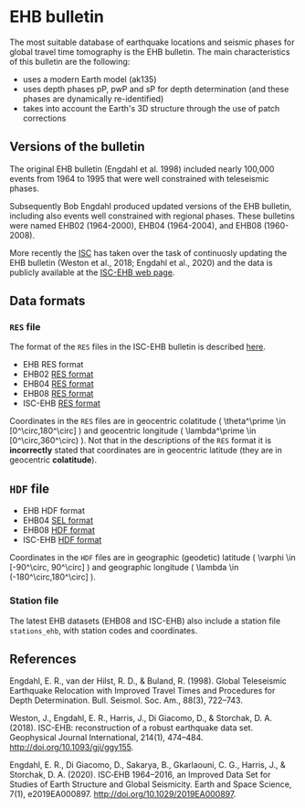 # EHB bulletin

The most suitable database of earthquake locations and seismic phases for
global travel time tomography is the EHB bulletin. The main characteristics
of this bulletin are the following:

- uses a modern Earth model (ak135)
- uses depth phases pP, pwP and sP for depth determination (and these phases are
  dynamically re-identified)
- takes into account the Earth's 3D structure through the use of patch corrections

## Versions of the bulletin

The original EHB bulletin (Engdahl et al. 1998) included nearly 100,000 events
from 1964 to 1995 that were well constrained with teleseismic phases.

Subsequently Bob Engdahl produced updated versions of the EHB bulletin, including
also events well constrained with regional phases. These bulletins were named
EHB02 (1964-2000), EHB04 (1964-2004), and EHB08 (1960-2008).

More recently the [ISC](http://www.isc.ac.uk) has taken over the task of continuosly updating the EHB bulletin
(Weston et al., 2018; Engdahl et al., 2020) and the data is publicly available at the
[ISC-EHB web page](http://www.isc.ac.uk/isc-ehb/).


## Data formats

### `RES` file


The format of the `RES` files in the ISC-EHB bulletin is described [here](isc-ehb_res_format.md).

- EHB RES format
- EHB02 [RES format](ehb02_res_format.md)
- EHB04 [RES format](ehb04_res_format.md)
- EHB08 [RES format](ehb08_res_format.md)
- ISC-EHB [RES format](isc-ehb_res_format.md)

Coordinates in the `RES` files are in geocentric colatitude \( \theta^\prime \in [0^\circ,180^\circ] \)
and geocentric longitude \( \lambda^\prime \in [0^\circ,360^\circ) \). Not that in the descriptions
of the `RES` format it is **incorrectly** stated that coordinates are in geocentric latitude (they
are in geocentric **colatitude**).

## `HDF` file

- EHB HDF format
- EHB04 [SEL format](ehb04_sel_format.md)
- EHB08 [HDF format](ehb08_hdf_format.md)
- ISC-EHB [HDF format](isc-ehb_hdf_format.md)

Coordinates in the `HDF` files are in geographic (geodetic) latitude \( \varphi \in [-90^\circ, 90^\circ] \)
and geographic longitude \( \lambda \in (-180^\circ,180^\circ] \).

### Station file

The latest EHB datasets (EHB08 and ISC-EHB) also include a station file
`stations_ehb`, with station codes and coordinates.

## References
Engdahl, E. R., van der Hilst, R. D., & Buland, R. (1998). Global Teleseismic
Earthquake Relocation with Improved Travel Times and Procedures for Depth
Determination. Bull. Seismol. Soc. Am., 88(3), 722–743.

Weston, J., Engdahl, E. R., Harris, J., Di Giacomo, D., & Storchak, D. A. (2018).
ISC-EHB: reconstruction of a robust earthquake data set. Geophysical Journal
International, 214(1), 474–484. http://doi.org/10.1093/gji/ggy155.

Engdahl, E. R., Di Giacomo, D., Sakarya, B., Gkarlaouni, C. G., Harris, J., &
Storchak, D. A. (2020). ISC‐EHB 1964–2016, an Improved Data Set for Studies of
Earth Structure and Global Seismicity. Earth and Space Science, 7(1),
e2019EA000897. http://doi.org/10.1029/2019EA000897.
